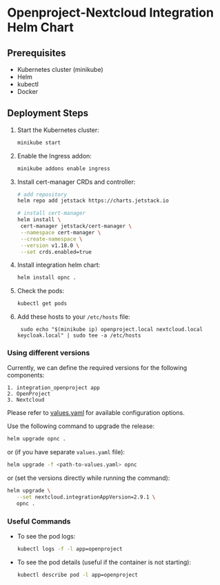 # Openproject-Nextcloud Integration Helm Chart

## Prerequisites

- Kubernetes cluster (minikube)
- Helm
- kubectl
- Docker

## Deployment Steps

1. Start the Kubernetes cluster:
   ```bash
   minikube start
   ```
2. Enable the Ingress addon:

   ```bash
   minikube addons enable ingress
   ```

3. Install cert-manager CRDs and controller:

   ```bash
   # add repository
   helm repo add jetstack https://charts.jetstack.io

   # install cert-manager
   helm install \
    cert-manager jetstack/cert-manager \
    --namespace cert-manager \
    --create-namespace \
    --version v1.18.0 \
    --set crds.enabled=true
   ```

4. Install integration helm chart:

   ```bash
   helm install opnc .
   ```

5. Check the pods:

   ```bash
   kubectl get pods
   ```

6. Add these hosts to your `/etc/hosts` file:
   ```
    sudo echo "$(minikube ip) openproject.local nextcloud.local keycloak.local" | sudo tee -a /etc/hosts
   ```

### Using different versions

Currently, we can define the required versions for the following components:

```
1. integration_openproject app
2. OpenProject
3. Nextcloud
```

Please refer to [values.yaml](values.yaml) for available configuration options.

Use the following command to upgrade the release:

```bash
helm upgrade opnc .
```

or (if you have separate `values.yaml` file):

```bash
helm upgrade -f <path-to-values.yaml> opnc
```

or (set the versions directly while running the command):

```bash
helm upgrade \
   --set nextcloud.integrationAppVersion=2.9.1 \
   opnc .
```

### Useful Commands

- To see the pod logs:
  ```bash
  kubectl logs -f -l app=openproject
  ```
- To see the pod details (useful if the container is not starting):
  ```bash
  kubectl describe pod -l app=openproject
  ```

